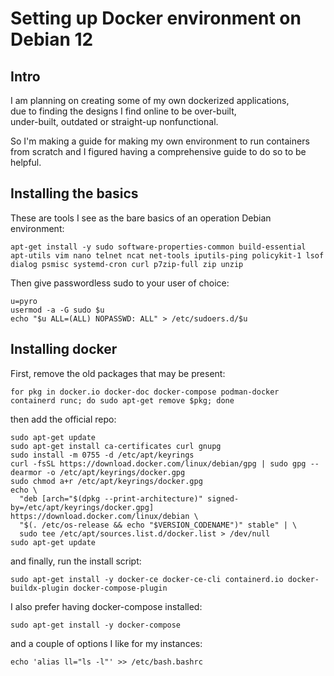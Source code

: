 # Setting up Docker environment on Debian 12
## Intro
I am planning on creating some of my own dockerized applications,  
due to finding the designs I find online to be over-built,  
under-built, outdated or straight-up nonfunctional.  

So I'm making a guide for making my own environment to run containers  
from scratch and I figured having a comprehensive guide to do so to be helpful.  

## Installing the basics
These are tools I see as the bare basics of an operation Debian environment:  
```
apt-get install -y sudo software-properties-common build-essential apt-utils vim nano telnet ncat net-tools iputils-ping policykit-1 lsof dialog psmisc systemd-cron curl p7zip-full zip unzip
```
Then give passwordless sudo to your user of choice:  
```
u=pyro
usermod -a -G sudo $u
echo "$u ALL=(ALL) NOPASSWD: ALL" > /etc/sudoers.d/$u
```
 ## Installing docker

First, remove the old packages that may be present:  
```  
for pkg in docker.io docker-doc docker-compose podman-docker containerd runc; do sudo apt-get remove $pkg; done
```  
then add the official repo:  
```  
sudo apt-get update
sudo apt-get install ca-certificates curl gnupg
sudo install -m 0755 -d /etc/apt/keyrings
curl -fsSL https://download.docker.com/linux/debian/gpg | sudo gpg --dearmor -o /etc/apt/keyrings/docker.gpg
sudo chmod a+r /etc/apt/keyrings/docker.gpg
echo \
  "deb [arch="$(dpkg --print-architecture)" signed-by=/etc/apt/keyrings/docker.gpg] https://download.docker.com/linux/debian \
  "$(. /etc/os-release && echo "$VERSION_CODENAME")" stable" | \
  sudo tee /etc/apt/sources.list.d/docker.list > /dev/null
sudo apt-get update
```  
and finally, run the install script:  
```  
sudo apt-get install -y docker-ce docker-ce-cli containerd.io docker-buildx-plugin docker-compose-plugin
```  
  
I also prefer having docker-compose installed:  
``` 
sudo apt-get install -y docker-compose
```  
and a couple of options I like for my instances:  
```
echo 'alias ll="ls -l"' >> /etc/bash.bashrc
```  

